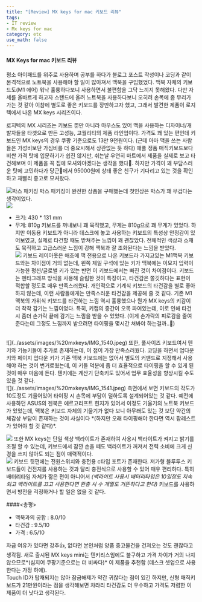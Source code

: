 ```yaml
---
title: "[Review] MX keys for mac 키보드 리뷰"
tags:
- IT review
- Mx keys for mac
category: etc
use_math: false
---
```

#### MX Keys for mac 키보드 리뷰
평소 아이패드를 위주로 사용하며 공부를 하다가 블로그 포스트 작성이나 코딩과 같이 본격적으로 노트북을 사용해야 할 일이 많아져서 맥북을 구입했었다. 맥북 자체의 키보드도(M1 에어) 워낙 훌륭하다보니 사용하면서 불편함을 그닥 느끼지 못해왔다. 다만 자세를 올바르게 하고자 스탠드에 올려 노트북을 사용하다보니 오히려 손목에 좀 무리가 가는 것 같아 이참에 별도로 좋은 키보드를 장만하고자 했고, 그래서 발견한 제품이 로지텍에서 나온 MX keys 시리즈이다.   

로지텍의 MX 시리즈는 키보드 뿐만 아니라 마우스도 있어 맥을 사용하는 디자이너/개발자들을 타겟으로 만든 고성능, 고퀄리티의 제품 라인업이다. 가격도 꽤 있는 편인데 키보드인 MX keys의 경우 쿠팡 기준으로도 13만 9천원이다. (근데 아마 맥을 쓰는 사람들은 가성비보단 가심비를 더 중요시해서 상관없는 듯 하다) 애플 정품 매직키보드보다 비싼 가격 탓에 입문하기가 쉽진 않지만, 쉬는날 우연히 마트에서 제품을 실제로 보고 타건해보며 이 제품을 꼭 집에 모셔와야겠다는 생각을 했다🤣. 하지만 가격이 꽤 부담스러운 탓에 고민하다가 당근🥕에서 95000원에 상태 좋은 친구가 기다리고 있는 것을 확인하고 재빨리 중고로 모셔왔다.   

![박스 패키징](../assets/images/%20mxkeys/IMG_1536.jpeg)
박스 패키징이 완전한 상품을 구매했는데 첫인상은 박스가 꽤 무겁다는 생각이었다.<br>
![](../_site/assets/images/%20mxkeys/IMG_1538.jpeg)
- 크기: 430 * 131 mm
- 무게: 810g
키보드를 꺼내보니 꽤 묵직했고, 무게는 810g으로 꽤 무게가 있었다. 하지만 이동용 키보드가 아니라 데스크에 놓고 사용하는 키보드의 특성상 안정감이 있어보였고, 실제로 타건할 때도 받쳐주는 느낌이 꽤 괜찮았다. 전체적인 색상과 소재도 묵직하고 고급스러운 느낌이 강해 맥북과 잘 조화된다는 느낌을 받았다. <br>
![](../_site/assets/images/%20mxkeys/IMG_1539.jpeg)
키보드 레이아웃은 애초에 맥 전용으로 나온 키보드라 가지고있는 M1맥북 키보드와는 차이점이 거의 없는데, 왼쪽 제일 구석에 있는 키가 맥북에는 이모지 입력이 가능한 펑션/글로벌 키가 있는 반면 이 키보드에서는 빠진 것이 차이점이다.
키보드는 펜타그래프 방식을 사용해 슬림한 것이 특징이고, 타건감은 쫄깃하다는 표현이 적합할 정도로 매우 만족스러웠다. 개인적으로 기계식 키보드의 타건감을 별로 좋아하지 않는데, 이런 사람들에게는 만족스러운 타건감을 제공해 줄 것 같다. 기존 M1 맥북의 가위식 키보드를 타건하는 느낌 역시 훌륭했으나 뭔가 MX keys의 키감이 더 착착 감기는 느낌이었다. 특히, 키캡의 중간이 오목 파여있는데, 이로 인해 타건 시 좀더 손가락 끝에 감기는 느낌을 받을 수 있었다. (이게 손가락의 피로감을 줄여준다는데 그정도 느낌까지 받으려면 타이핑을 몇시간 쳐봐야 하는걸까..🤔)
<br>
![](../assets/images/%20mxkeys/IMG_1540.jpeg)
또한, 풀사이즈 키보드여서 텐키와 기능키들이 추가로 존재하는데, 이 점이 가장 만족스러웠다. 코딩을 하면서 업다운 키와 페이지 업다운 키가 기존 맥북 키보드에는 없어서 별도의 커맨드로 지정해서 사용해야 하는 것이 번거로웠는데, 이 키들 덕분에 좀 더 효율적으로 타이핑을 할 수 있게 된 것이 매우 마음에 든다. 텐키에는 계산기 단축키도 있어서 업무 효율성을 향상시킬 수도 있을 것 같다.
<br>
![](../assets/images/%20mxkeys/IMG_1541.jpeg)
측면에서 보면 키보드의 각도가 10도정도 기울어있어 타이핑 시 손목에 부담이 덜하도록 설계되어있는 것 같다. 예전에 사용하던 ASUS의 젠북은 에르고리프트 힌지가 있어서 이정도 기울기의 노트북 키보드가 있었는데, 맥북은 키보드 자체의 기울기가 없다 보니 아무래도 있는 것 보단 약간의 체감상 부담이 존재하는 것이 사실이다 *(하지만 오래 타이핑해야 한다면 역시 팜레스트가 있어야 할 것 같다)*.

![](../assets/images/%20mxkeys/IMG_1544.jpeg)
또한 MX keys는 단일 색상 백라이트가 존재하여 사용시 백라이트가 켜지고 밝기를 조절 할 수 있는데, 키보드에서 잠깐 손을 떼도 백라이트가 꺼져서 전력 소비에 크게 신경을 쓰지 않아도 되는 점이 매력적이다. 
<br>
![](../assets/images/%20mxkeys/IMG_1545.jpeg)
키보드 뒷편에는 전원스위치와 충전용 c타입 포트가 존재한다. 저가형 블루투스 키보드들이 건전지를 사용하는 것과 달리 충전식으로 사용할 수 있어 매우 편리하다. 특히 배터리타임 자체가 짧은 편이 아니어서 *(백라이트 사용시 배터리타임은 10일정도 지속되고 백라이트를 끄고 사용한다면 완충 시 수 개월도 거뜬하다고 한다)* 키보드를 사용하면서 방전을 걱정하거나 할 일은 없을 것 같다.

####<총평>
- 맥북과의 궁합 : 8.0/10
- 타건감 : 9.5/10
- 가격 : 6.5/10

자금 여유가 있다면 강추👍, 없다면 본인처럼 양품 중고물건을 건져오는 것도 괜찮다고 생각됨. 새로 출시된 MX keys mini는 텐키리스임에도 불구하고 가격 차이가 거의 나지 않으므로*(심지어 쿠팡기준으로는 더 비싸다)* 이 제품을 추천함 (데스크 셋업으로 사용한다는 가정 하에).   
Touch ID가 탑재되지는 않아 잠금해제가 약간 귀찮다는 점이 있긴 하지만, 신형 매직키보드가 21만원이라는 점을 생각해보면 차라리 타건감도 더 우수하고 가격도 저렴한 이 제품이 더 낫다고 생각된다.